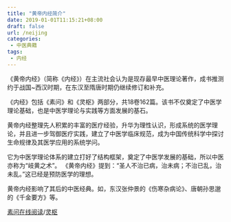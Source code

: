 ```yaml
---
title: "黄帝内经简介"
date: 2019-01-01T11:15:21+08:00
draft: false
url: /neijing
categories:
 - 中医典籍
tags:
 - 内经
---
```


《黄帝内经》（简称《内经》）在主流社会认为是现存最早中医理论著作，成书推测约于战国~西汉时期，在东汉至隋唐时期仍继续修订和补充。

《内经》包括《素问》和《灵枢》两部分，共18卷162篇。该书不仅奠定了中医学理论基础，也是中医学理论与实践等方面发展的基石。

<!--more-->

黄帝内经整理先人积累的丰富的医疗经验，升华为理性认识，形成系统的医学理论，并且进一步驾御医疗实践，建立了中医学临床规范，成为中国传统科学中探讨生命规律及其医学应用的系统学问。

它为中医学理论体系的建立打好了结构框架，奠定了中医学发展的基础，所以中医亦称为“岐黄之术”。
《黄帝内经》提到：“圣人不治已病，治未病；不治已乱，治未乱。”这已经是预防医学的理想。

黄帝内经影响了其后的中医经典。如，东汉张仲景的《伤寒杂病论》、唐朝孙思邈的《千金要方》等。

[素问在线阅读](http://www.theqi.com/simplified/cmed/oldbook/naygen/index.html)/[灵枢](http://www.theqi.com/simplified/cmed/oldbook/lingshu/index.html)





